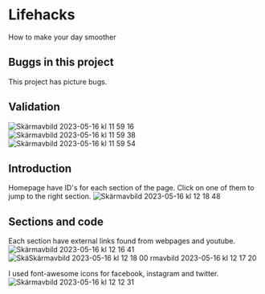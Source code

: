 # Lifehacks
 How to make your day smoother
## Buggs in this project
This project has picture bugs.

## Validation
![Skärmavbild 2023-05-16 kl  11 59 16](https://github.com/Axellewing/Lifehacks/assets/127880600/b11ea8c9-2099-47f0-9b70-8a2ea79d3b10)
![Skärmavbild 2023-05-16 kl  11 59 38](https://github.com/Axellewing/Lifehacks/assets/127880600/3e8425ab-2449-4b31-b8e1-873b67bb785d)
![Skärmavbild 2023-05-16 kl  11 59 54](https://github.com/Axellewing/Lifehacks/assets/127880600/42b1ebfa-20f3-48d8-afb5-da53c04da2a4)

## Introduction
Homepage have ID's for each section of the page. Click on one of them to jump to the right section. ![Skärmavbild 2023-05-16 kl  12 18 48](https://github.com/Axellewing/Lifehacks/assets/127880600/0c52d209-0702-400b-8117-12a2781ea9b0)

## Sections and code
Each section have external links found from webpages and youtube. ![Skärmavbild 2023-05-16 kl  12 16 41](https://github.com/Axellewing/Lifehacks/assets/127880600/6ac4890c-30fd-4dae-9eb3-619f5dd3d783)
![Skä![Skärmavbild 2023-05-16 kl  12 18 00](https://github.com/Axellewing/Lifehacks/assets/127880600/3e648764-db26-4bcd-8b72-efb78f56a5f8)
rmavbild 2023-05-16 kl  12 17 20](https://github.com/Axellewing/Lifehacks/assets/127880600/a44aabe4-ad5b-4e19-b8ea-b9d6cb02dad0)

I used font-awesome icons for facebook, instagram and twitter. ![Skärmavbild 2023-05-16 kl  12 12 31](https://github.com/Axellewing/Lifehacks/assets/127880600/ef8567c0-1315-4309-9f9e-b5fe3833ea5c)
